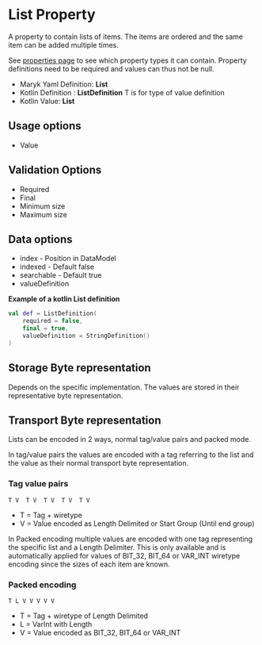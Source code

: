 # List Property
A property to contain lists of items. The items are ordered and the same item can be
added multiple times.

See [properties page](properties.md) to see which property types it can contain.
Property definitions need to be required and values can thus not be null.

- Maryk Yaml Definition: **List**
- Kotlin Definition : **ListDefinition<T>** T is for type of value definition
- Kotlin Value: **List**

## Usage options
- Value

## Validation Options
- Required
- Final
- Minimum size
- Maximum size

## Data options
- index - Position in DataModel 
- indexed - Default false
- searchable - Default true
- valueDefinition

**Example of a kotlin List definition**
```kotlin
val def = ListDefinition(
    required = false,
    final = true,
    valueDefinition = StringDefinition()
)
```

## Storage Byte representation
Depends on the specific implementation. The values are stored in their representative
byte representation.

## Transport Byte representation
Lists can be encoded in 2 ways, normal tag/value pairs and packed mode. 

In tag/value pairs the values are encoded with a tag referring to the list and 
the value as their normal transport byte representation.

### Tag value pairs
``` T V  T V  T V  T V  T V ```

- T = Tag + wiretype
- V = Value encoded as Length Delimited or Start Group (Until end group)
 
In Packed encoding multiple values are encoded with one tag representing the specific 
list and a Length Delimiter. This is only available and is automatically applied for values
of BIT_32, BIT_64 or VAR_INT wiretype encoding since the sizes of each item are known.

### Packed encoding
``` T L V V V V V ```

- T = Tag + wiretype of Length Delimited
- L = VarInt with Length
- V = Value encoded as  BIT_32, BIT_64 or VAR_INT
